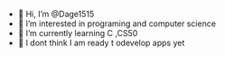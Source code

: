 - 👋 Hi, I’m @Dage1515
- 👀 I’m interested in programing and computer science 
- 🌱 I’m currently learning C ,CS50
- 💞️ I dont think I am ready t odevelop apps yet
